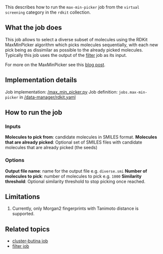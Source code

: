This describes how to run the `max-min-picker` job from the `virtual screening` category in the `rdkit` collection.

## What the job does

This job allows to select a diverse subset of molecules using the RDKit MaxMinPicker algorithm which picks molecules sequentially, with each new pick being as dissimilar as possible to the already picked molecules. Typically this job uses the output of the [filter](https://discourse.squonk.it/t/job-filter/68) job as its input.

For more on the MaxMinPicker see this [blog post](http://rdkit.blogspot.com/2017/11/revisting-maxminpicker.html).

## Implementation details

Job implementation: [/max_min_picker.py]()
Job definition: `jobs.max-min-picker` in [/data-manager/rdkit.yaml]()

## How to run the job

### Inputs

**Molecules to pick from**:  candidate molecules in SMILES format.
**Molecules that are already picked**: Optional set of SMILES files with candidate molecules that are already picked (the seeds)

### Options

**Output file name**: name for the output file e.g. `diverse.smi`
**Number of molecules to pick**: number of molecules to pick e.g. `1000`
**Similarity threshold**: Optional similarity threshold to stop picking once reached.

## Limitations

1. Currently, only Morgan2 fingerprints with Tanimoto distance is supported.

## Related topics

* [cluster-butina job](cluster-butina.md)
* [filter job](../im-virtual-screening/filter.md)